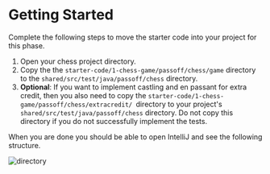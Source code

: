 # Getting Started

Complete the following steps to move the starter code into your project for this phase.

1. Open your chess project directory.
1. Copy the the `starter-code/1-chess-game/passoff/chess/game` directory to the `shared/src/test/java/passoff/chess` directory.
1. **Optional**: If you want to implement castling and en passant for extra credit, then you also need to copy the `starter-code/1-chess-game/passoff/chess/extracredit/ `directory to your project's `shared/src/test/java/passoff/chess` directory. Do not copy this directory if you do not successfully implement the tests.

When you are done you should be able to open IntelliJ and see the following structure.

![directory](directory.png)
